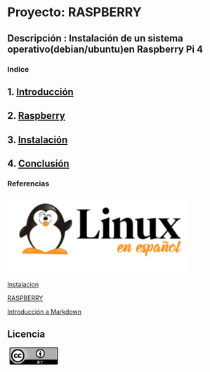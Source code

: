 # Proyecto: RASPBERRY 
## Descripción : Instalación de un sistema operativo(debian/ubuntu)en Raspberry Pi 4
### Indice
## 1.   [Introducción](https://github.com/papuinoook94/Proyectos/blob/main/Introduccion.md)

## 2.   [Raspberry](https://github.com/papuinoook94/Proyectos/blob/main/raspberry.md)

     
## 3.   [Instalación](https://github.com/papuinoook94/Proyectos/blob/main/Instalacion.md)

   
## 4.   [Conclusión]( https://github.com/papuinoook94/Proyectos/blob/main/conclusion.md)
  
              
   

### Referencias
![](https://github.com/papuinoook94/Proyectos/blob/main/IMAGENES/referencia.png)

[Instalacion](https://www.linuxenespañol.com/tutoriales/como-instalar-ubuntu-mate-en-raspberry-pi-4/)

[RASPBERRY](https://www.geeknetic.es/Raspberry-Pi/que-es-y-para-que-sirve)

[Introducción a Markdown](https://www.ionos.es/digitalguide/paginas-web/desarrollo-web/tutorial-de-markdown/#:~:text=Al%20igual%20que%20los%20hiperv%C3%ADnculos,a%20la%20imagen%20entre%20par%C3%A9ntesis.)

## Licencia
![](https://github.com/papuinoook94/Proyectos/blob/main/IMAGENES/licencia.png)
